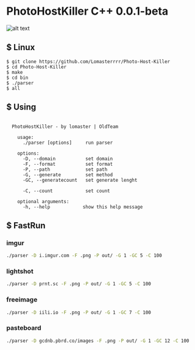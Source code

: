 # PhotoHostKiller C++ 0.0.1-beta
![alt text](https://i.imgur.com/vA1Iy0D.png)

## $ Linux 
```
$ git clone https://github.com/Lomasterrrr/Photo-Host-Killer
$ cd Photo-Host-Killer
$ make
$ cd bin
$ ./parser
$ all
```
## $ Using
```

  PhotoHostKiller - by lomaster | OldTeam

    usage:
      ./parser [options]     run parser

    options:
      -D, --domain           set domain
      -F, --format           set format
      -P, --path             set path
      -G, --generate         set method
      -GC, --generatecount   set generate lenght

      -C, --count            set count

    optional arguments:
      -h, --help            show this help message

```
## $ FastRun
### imgur
``` bash
./parser -D i.imgur.com -F .png -P out/ -G 1 -GC 5 -C 100
```
### lightshot
``` bash
./parser -D prnt.sc -F .png -P out/ -G 1 -GC 5 -C 100
```
### freeimage
``` bash
./parser -D iili.io -F .png -P out/ -G 1 -GC 7 -C 100
```
### pasteboard
``` bash
./parser -D gcdnb.pbrd.co/images -F .png -P out/ -G 1 -GC 12 -C 100
```
